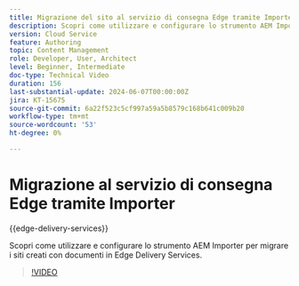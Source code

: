 ```yaml
---
title: Migrazione del sito al servizio di consegna Edge tramite Importer
description: Scopri come utilizzare e configurare lo strumento AEM Importer per migrare i siti ai Edge Delivery Services.
version: Cloud Service
feature: Authoring
topic: Content Management
role: Developer, User, Architect
level: Beginner, Intermediate
doc-type: Technical Video
duration: 156
last-substantial-update: 2024-06-07T00:00:00Z
jira: KT-15675
source-git-commit: 6a22f523c5cf997a59a5b8579c168b641c009b20
workflow-type: tm+mt
source-wordcount: '53'
ht-degree: 0%

---
```



# Migrazione al servizio di consegna Edge tramite Importer

{{edge-delivery-services}}

Scopri come utilizzare e configurare lo strumento AEM Importer per migrare i siti creati con documenti in Edge Delivery Services.

>[!VIDEO](https://video.tv.adobe.com/v/3429595/?learn=on)
